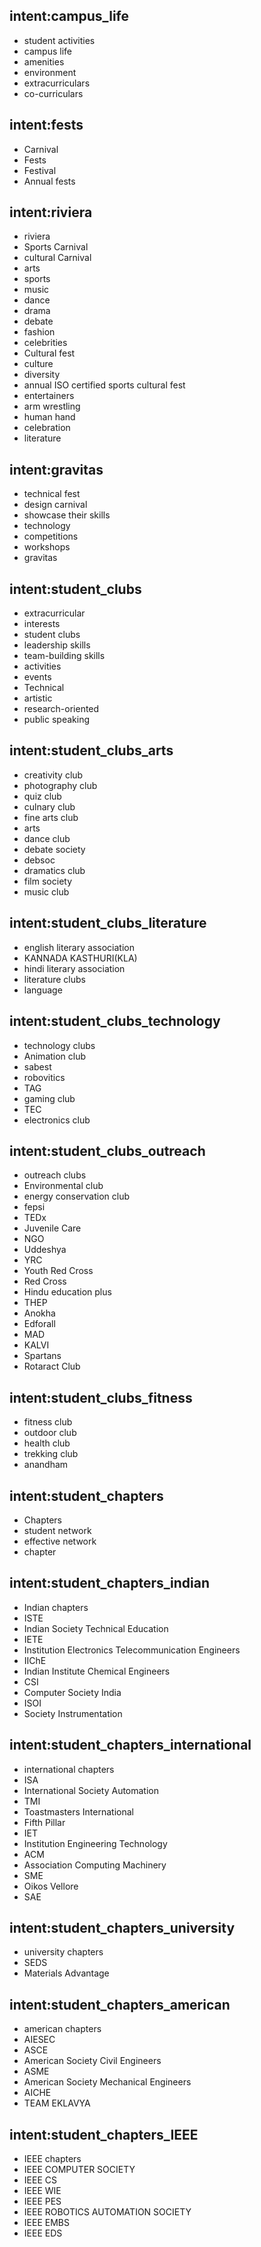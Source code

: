 ## intent:campus_life
- student activities
- campus life
- amenities
- environment
- extracurriculars
- co-curriculars
 
<!--start fests-->
## intent:fests
- Carnival
- Fests
- Festival
- Annual fests
 
## intent:riviera
- riviera
- Sports Carnival
- cultural Carnival
- arts
- sports
- music
- dance
- drama
- debate
- fashion
- celebrities
- Cultural fest
- culture
- diversity
- annual ISO certified sports cultural fest
- entertainers
- arm wrestling
- human hand
- celebration 
- literature

## intent:gravitas
- technical fest
- design carnival
- showcase their skills 
- technology
- competitions
- workshops
- gravitas

<!--end fests-->

<!--start clubs-->

## intent:student_clubs
- extracurricular
- interests
- student clubs
- leadership skills
- team-building skills
- activities
- events
- Technical
- artistic
- research-oriented
- public speaking

## intent:student_clubs_arts
- creativity club
- photography club
- quiz club
- culnary club
- fine arts club
- arts
- dance club
- debate society
- debsoc
- dramatics club
- film society
- music club

## intent:student_clubs_literature
- english literary association
- KANNADA KASTHURI(KLA)
- hindi literary association
- literature clubs
- language

## intent:student_clubs_technology
- technology clubs
- Animation club
- sabest
- robovitics
- TAG
- gaming club
- TEC
- electronics club

## intent:student_clubs_outreach
- outreach clubs
- Environmental club
- energy conservation club
- fepsi
- TEDx
- Juvenile Care
- NGO
- Uddeshya
- YRC
- Youth Red Cross
- Red Cross
- Hindu education plus
- THEP
- Anokha
- Edforall
- MAD 
- KALVI
- Spartans
- Rotaract Club

## intent:student_clubs_fitness
- fitness club
- outdoor club
- health club
- trekking club
- anandham

<!--end clubs-->

<!--start chapters-->
## intent:student_chapters
- Chapters
- student network 
- effective network
- chapter


## intent:student_chapters_indian
- Indian chapters
- ISTE
- Indian Society Technical Education
- IETE
- Institution Electronics Telecommunication Engineers
- IIChE
- Indian Institute Chemical Engineers
- CSI
- Computer Society India
- ISOI
- Society Instrumentation

## intent:student_chapters_international
- international chapters
- ISA
- International Society Automation
- TMI
- Toastmasters International
- Fifth Pillar
- IET
- Institution Engineering Technology
- ACM
- Association Computing Machinery
- SME
- Oikos Vellore
- SAE 

## intent:student_chapters_university
- university chapters
- SEDS
- Materials Advantage

## intent:student_chapters_american 
- american chapters
- AIESEC
- ASCE
- American Society Civil Engineers
- ASME
- American Society Mechanical Engineers
- AICHE
- TEAM EKLAVYA

## intent:student_chapters_IEEE
- IEEE chapters
- IEEE COMPUTER SOCIETY
- IEEE CS
- IEEE WIE
- IEEE PES
- IEEE ROBOTICS AUTOMATION SOCIETY
- IEEE EMBS
- IEEE EDS

<!--end chapters-->







<!--end fests-->
<!--end fests-->
<!--end fests-->
<!--end fests-->
<!--end fests-->
<!--
## intent:clubs

## intent:chapters

## intent:startups

## intent:sports

## intent:hostels

## intent:health_services

## intent:other_amenities
-->